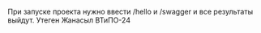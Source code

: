 При запуске проекта нужно ввести /hello и /swagger и все результаты выйдут.
Утеген Жанасыл ВТиПО-24
